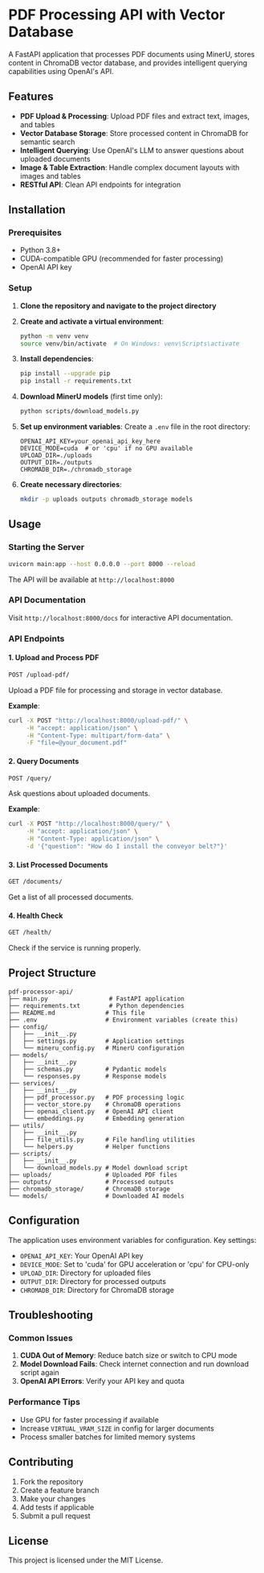 # PDF Processing API with Vector Database

A FastAPI application that processes PDF documents using MinerU, stores content in ChromaDB vector database, and provides intelligent querying capabilities using OpenAI's API.

## Features

- **PDF Upload & Processing**: Upload PDF files and extract text, images, and tables
- **Vector Database Storage**: Store processed content in ChromaDB for semantic search
- **Intelligent Querying**: Use OpenAI's LLM to answer questions about uploaded documents
- **Image & Table Extraction**: Handle complex document layouts with images and tables
- **RESTful API**: Clean API endpoints for integration

## Installation

### Prerequisites

- Python 3.8+
- CUDA-compatible GPU (recommended for faster processing)
- OpenAI API key

### Setup

1. **Clone the repository and navigate to the project directory**

2. **Create and activate a virtual environment**:
   ```bash
   python -m venv venv
   source venv/bin/activate  # On Windows: venv\Scripts\activate
   ```

3. **Install dependencies**:
   ```bash
   pip install --upgrade pip
   pip install -r requirements.txt
   ```

4. **Download MinerU models** (first time only):
   ```bash
   python scripts/download_models.py
   ```

5. **Set up environment variables**:
   Create a `.env` file in the root directory:
   ```env
   OPENAI_API_KEY=your_openai_api_key_here
   DEVICE_MODE=cuda  # or 'cpu' if no GPU available
   UPLOAD_DIR=./uploads
   OUTPUT_DIR=./outputs
   CHROMADB_DIR=./chromadb_storage
   ```

6. **Create necessary directories**:
   ```bash
   mkdir -p uploads outputs chromadb_storage models
   ```

## Usage

### Starting the Server

```bash
uvicorn main:app --host 0.0.0.0 --port 8000 --reload
```

The API will be available at `http://localhost:8000`

### API Documentation

Visit `http://localhost:8000/docs` for interactive API documentation.

### API Endpoints

#### 1. Upload and Process PDF
```bash
POST /upload-pdf/
```
Upload a PDF file for processing and storage in vector database.

**Example**:
```bash
curl -X POST "http://localhost:8000/upload-pdf/" \
     -H "accept: application/json" \
     -H "Content-Type: multipart/form-data" \
     -F "file=@your_document.pdf"
```

#### 2. Query Documents
```bash
POST /query/
```
Ask questions about uploaded documents.

**Example**:
```bash
curl -X POST "http://localhost:8000/query/" \
     -H "accept: application/json" \
     -H "Content-Type: application/json" \
     -d '{"question": "How do I install the conveyor belt?"}'
```

#### 3. List Processed Documents
```bash
GET /documents/
```
Get a list of all processed documents.

#### 4. Health Check
```bash
GET /health/
```
Check if the service is running properly.

## Project Structure

```
pdf-processor-api/
├── main.py                 # FastAPI application
├── requirements.txt        # Python dependencies
├── README.md              # This file
├── .env                   # Environment variables (create this)
├── config/
│   ├── __init__.py
│   ├── settings.py        # Application settings
│   └── mineru_config.py   # MinerU configuration
├── models/
│   ├── __init__.py
│   ├── schemas.py         # Pydantic models
│   └── responses.py       # Response models
├── services/
│   ├── __init__.py
│   ├── pdf_processor.py   # PDF processing logic
│   ├── vector_store.py    # ChromaDB operations
│   ├── openai_client.py   # OpenAI API client
│   └── embeddings.py      # Embedding generation
├── utils/
│   ├── __init__.py
│   ├── file_utils.py      # File handling utilities
│   └── helpers.py         # Helper functions
├── scripts/
│   ├── __init__.py
│   └── download_models.py # Model download script
├── uploads/               # Uploaded PDF files
├── outputs/               # Processed outputs
├── chromadb_storage/      # ChromaDB storage
└── models/                # Downloaded AI models
```

## Configuration

The application uses environment variables for configuration. Key settings:

- `OPENAI_API_KEY`: Your OpenAI API key
- `DEVICE_MODE`: Set to 'cuda' for GPU acceleration or 'cpu' for CPU-only
- `UPLOAD_DIR`: Directory for uploaded files
- `OUTPUT_DIR`: Directory for processed outputs
- `CHROMADB_DIR`: Directory for ChromaDB storage

## Troubleshooting

### Common Issues

1. **CUDA Out of Memory**: Reduce batch size or switch to CPU mode
2. **Model Download Fails**: Check internet connection and run download script again
3. **OpenAI API Errors**: Verify your API key and quota

### Performance Tips

- Use GPU for faster processing if available
- Increase `VIRTUAL_VRAM_SIZE` in config for larger documents
- Process smaller batches for limited memory systems

## Contributing

1. Fork the repository
2. Create a feature branch
3. Make your changes
4. Add tests if applicable
5. Submit a pull request

## License

This project is licensed under the MIT License.